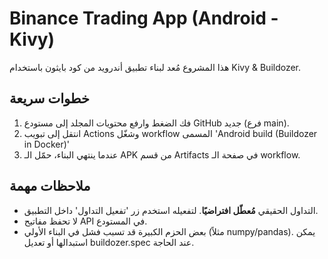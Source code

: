 # Binance Trading App (Android - Kivy)
هذا المشروع مُعد لبناء تطبيق أندرويد من كود بايثون باستخدام Kivy & Buildozer.

## خطوات سريعة
1. فك الضغط وارفع محتويات المجلد إلى مستودع GitHub جديد (فرع main).
2. انتقل إلى تبويب Actions وشغّل workflow المسمى 'Android build (Buildozer in Docker)'
3. عندما ينتهي البناء، حمّل الـ APK من قسم Artifacts في صفحة الـ workflow.

## ملاحظات مهمة
- التداول الحقيقي **مُعطّل افتراضيًا**. لتفعيله استخدم زر 'تفعيل التداول' داخل التطبيق.
- لا تحفظ مفاتيح API في المستودع.
- بعض الحزم الكبيرة قد تسبب فشل في البناء الأولي (مثلاً numpy/pandas). يمكن استبدالها أو تعديل buildozer.spec عند الحاجة.

